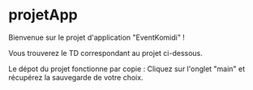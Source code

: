 # projetApp
Bienvenue sur le projet d'application "EventKomidi" !

Vous trouverez le TD correspondant au projet ci-dessous. 

Le dépot du projet fonctionne par copie :
Cliquez sur l'onglet "main" et récupérez la sauvegarde de votre choix.
